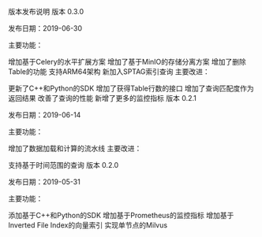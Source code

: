 版本发布说明
版本 0.3.0

发布日期：2019-06-30

主要功能：

增加基于Celery的水平扩展方案
增加了基于MinIO的存储分离方案
增加了删除Table的功能
支持ARM64架构
新加入SPTAG索引查询
主要改进：

更新了C++和Python的SDK
增加了获得Table行数的接口
增加了查询匹配度作为返回结果
改善了查询的性能
新增了更多的监控指标
版本 0.2.1

发布日期：2019-06-14

主要功能：

增加了数据加载和计算的流水线
主要改进：

支持基于时间范围的查询
版本 0.2.0

发布日期：2019-05-31

主要功能：

添加基于C++和Python的SDK
增加基于Prometheus的监控指标
增加基于Inverted File Index的向量索引
实现单节点的Milvus
